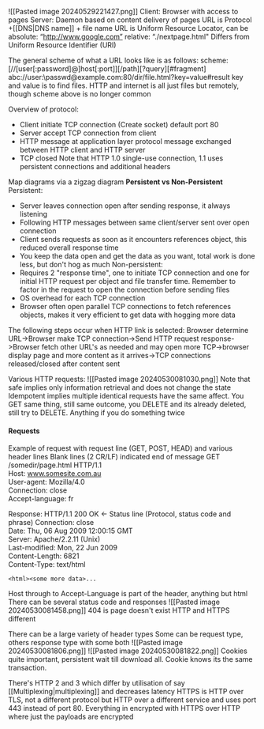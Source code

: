 ![[Pasted image 20240529221427.png]]
Client: Browser with access to pages
Server: Daemon based on content delivery of pages
URL is Protocol +[[DNS|DNS name]] + file name
URL is Uniform Resource Locator, can be
	absolute: “http://www.google.com”
	relative:   “./nextpage.html"
Differs from Uniform Resource Identifier (URI)

The general scheme of what a URL looks like is as follows:
scheme:\[//\[user\[:password]@]host\[:port]]\[/path]\[?query]\[#fragment]
abc://user:\passwd\@example.com:80/dir/file.html?key=value#result
key and value is to find files.
HTTP and internet is all just files but remotely, though scheme above is no longer common

Overview of protocol:
- Client initiate TCP connection (Create socket) default port 80
- Server accept TCP connection from client
- HTTP message at application layer protocol message exchanged between HTTP client and HTTP server
- TCP closed
Note that HTTP 1.0 single-use connection, 1.1 uses persistent connections and additional headers

Map diagrams via a zigzag diagram
**Persistent vs Non-Persistent**
Persistent:
- Server leaves connection open after sending response, it always listening
- Following HTTP messages between same client/server sent over open connection
- Client sends requests as soon as it encounters references object, this reduced overall response time
- You keep the data open and get the data as you want, total work is done less, but don't hog as much 
Non-persistent:
- Requires 2 "response time", one to initiate TCP connection and one for initial HTTP request per object and file transfer time. Remember to factor in the request to open the connection before sending files
- OS overhead for each TCP connection
- Browser often open parallel TCP connections to fetch references objects, makes it very efficient to get data with hogging more data

The following steps occur when HTTP link is selected:
Browser determine URL->Browser make TCP connection->Send HTTP request response->Browser fetch other URL's as needed and may open more TCP->browser display page and more content as it arrives->TCP connections released/closed after content sent

Various HTTP requests:
![[Pasted image 20240530081030.png]]
Note that safe implies only information retrieval and does not change the state
Idempotent implies multiple identical requests have the same affect. You GET same thing, still same outcome, you DELETE and its already deleted, still try to DELETE. Anything if you do something twice

#### Requests
Example of request with request line (GET, POST, HEAD) and various header lines
Blank lines (2 CR/LF) indicated end of message
GET /somedir/page.html HTTP/1.1  
Host: www.somesite.com.au  
User-agent: Mozilla/4.0  
Connection: close  
Accept-language: fr

Response:
HTTP/1.1 200 OK  <- Status line (Protocol, status code and phrase)
Connection: close  
Date: Thu, 06 Aug 2009 12:00:15 GMT  
Server: Apache/2.2.11 (Unix)  
Last-modified: Mon, 22 Jun 2009  
Content-Length: 6821  
Content-Type: text/html

`<html><some more data>...`

Host through to Accept-Language is part of the header, anything but html
There can be several status code and responses
![[Pasted image 20240530081458.png]]
404 is page doesn't exist
HTTP and HTTPS different

There can be a large variety of header types
Some can be request type, others response type with some both
![[Pasted image 20240530081806.png]]
![[Pasted image 20240530081822.png]]
Cookies quite important, persistent wait till download all. Cookie knows its the same transaction.

There's HTTP 2 and 3 which differ by utilisation of say [[Multiplexing|multiplexing]] and decreases latency 
HTTPS is HTTP over TLS, not a different protocol but HTTP over a different service and uses port 443 instead of port 80. Everything in encrypted with HTTPS over HTTP where just the payloads are encrypted
